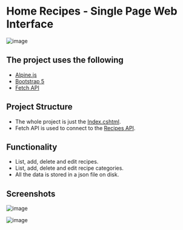 # Home Recipes - Single Page Web Interface


![image](https://user-images.githubusercontent.com/15571269/180087667-d1aaf56b-34f1-4310-a85e-9dc6feea0d2b.png)

## The project uses the following
- [Alpine.js](https://alpinejs.dev/)
- [Bootstrap 5](https://getbootstrap.com/docs/5.0/getting-started/introduction/)
- [Fetch API](https://developer.mozilla.org/en-US/docs/Web/API/Fetch_API)

## Project Structure
- The whole project is just the [Index.cshtml](https://github.com/BasselAmgad/Exercise-4/blob/master/Client/Pages/Index.cshtml).
- Fetch API is used to connect to the [Recipes API](https://github.com/BasselAmgad/Exercise-3/blob/master/Server/Program.cs).

## Functionality
* List, add, delete and edit recipes.
* List, add, delete and edit recipe categories.
* All the data is stored in a json file on disk.

## Screenshots

![image](https://user-images.githubusercontent.com/15571269/180087922-fa518511-6689-4fdd-9f5a-9e2cb41bd984.png)

![image](https://user-images.githubusercontent.com/15571269/180087965-38f063a3-5122-4087-9f16-673f4bcaea2d.png)
